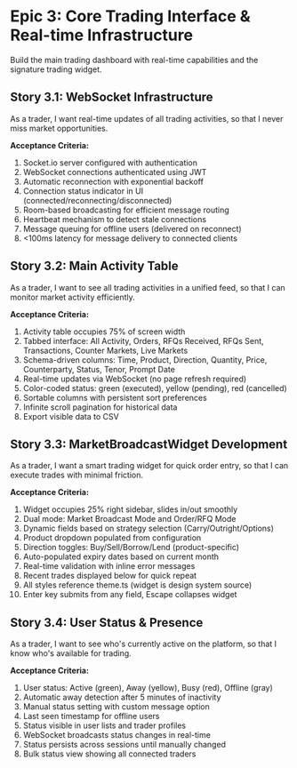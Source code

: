 # Epic 3: Core Trading Interface & Real-time Infrastructure

Build the main trading dashboard with real-time capabilities and the signature trading widget.

## Story 3.1: WebSocket Infrastructure

As a trader,
I want real-time updates of all trading activities,
so that I never miss market opportunities.

**Acceptance Criteria:**
1. Socket.io server configured with authentication
2. WebSocket connections authenticated using JWT
3. Automatic reconnection with exponential backoff
4. Connection status indicator in UI (connected/reconnecting/disconnected)
5. Room-based broadcasting for efficient message routing
6. Heartbeat mechanism to detect stale connections
7. Message queuing for offline users (delivered on reconnect)
8. <100ms latency for message delivery to connected clients

## Story 3.2: Main Activity Table

As a trader,
I want to see all trading activities in a unified feed,
so that I can monitor market activity efficiently.

**Acceptance Criteria:**
1. Activity table occupies 75% of screen width
2. Tabbed interface: All Activity, Orders, RFQs Received, RFQs Sent, Transactions, Counter Markets, Live Markets
3. Schema-driven columns: Time, Product, Direction, Quantity, Price, Counterparty, Status, Tenor, Prompt Date
4. Real-time updates via WebSocket (no page refresh required)
5. Color-coded status: green (executed), yellow (pending), red (cancelled)
6. Sortable columns with persistent sort preferences
7. Infinite scroll pagination for historical data
8. Export visible data to CSV

## Story 3.3: MarketBroadcastWidget Development

As a trader,
I want a smart trading widget for quick order entry,
so that I can execute trades with minimal friction.

**Acceptance Criteria:**
1. Widget occupies 25% right sidebar, slides in/out smoothly
2. Dual mode: Market Broadcast Mode and Order/RFQ Mode
3. Dynamic fields based on strategy selection (Carry/Outright/Options)
4. Product dropdown populated from configuration
5. Direction toggles: Buy/Sell/Borrow/Lend (product-specific)
6. Auto-populated expiry dates based on current month
7. Real-time validation with inline error messages
8. Recent trades displayed below for quick repeat
9. All styles reference theme.ts (widget is design system source)
10. Enter key submits from any field, Escape collapses widget

## Story 3.4: User Status & Presence

As a trader,
I want to see who's currently active on the platform,
so that I know who's available for trading.

**Acceptance Criteria:**
1. User status: Active (green), Away (yellow), Busy (red), Offline (gray)
2. Automatic away detection after 5 minutes of inactivity
3. Manual status setting with custom message option
4. Last seen timestamp for offline users
5. Status visible in user lists and trader profiles
6. WebSocket broadcasts status changes in real-time
7. Status persists across sessions until manually changed
8. Bulk status view showing all connected traders
